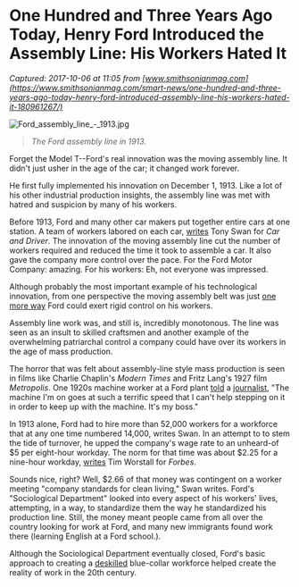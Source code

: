 # One Hundred and Three Years Ago Today, Henry Ford Introduced the Assembly Line: His Workers Hated It

_Captured: 2017-10-06 at 11:05 from [www.smithsonianmag.com](https://www.smithsonianmag.com/smart-news/one-hundred-and-three-years-ago-today-henry-ford-introduced-assembly-line-his-workers-hated-it-180961267/)_

![Ford_assembly_line_-_1913.jpg](https://thumbs-prod.si-cdn.com/F-uw4hws7thFSev395Ln3ED8vuA=/800x600/filters:no_upscale\(\)/https:/public-media.smithsonianmag.com/filer/1c/11/1c113495-5153-4040-b7ea-5a37acf4d525/ford_assembly_line_-_1913.jpg)

> _The Ford assembly line in 1913._

Forget the Model T--Ford's real innovation was the moving assembly line. It didn't just usher in the age of the car; it changed work forever.

He first fully implemented his innovation on December 1, 1913. Like a lot of his other industrial production insights, the assembly line was met with hatred and suspicion by many of his workers.

Before 1913, Ford and many other car makers put together entire cars at one station. A team of workers labored on each car, [writes](http://www.caranddriver.com/features/fords-assembly-line-turns-100-how-it-really-put-the-world-on-wheels-feature) Tony Swan for _Car and Driver_. The innovation of the moving assembly line cut the number of workers required and reduced the time it took to assemble a car. It also gave the company more control over the pace. For the Ford Motor Company: amazing. For his workers: Eh, not everyone was impressed.

Although probably the most important example of his technological innovation, from one perspective the moving assembly belt was just [one more way](http://jalopnik.com/when-henry-fords-benevolent-secret-police-ruled-his-wo-1549625731) Ford could exert rigid control on his workers.

Assembly line work was, and still is, incredibly monotonous. The line was seen as an insult to skilled craftsmen and another example of the overwhelming patriarchal control a company could have over its workers in the age of mass production.

The horror that was felt about assembly-line style mass production is seen in films like Charlie Chaplin's _Modern Times_ and Fritz Lang's 1927 film _Metropolis_. One 1920s machine worker at a Ford plant [told](https://books.google.ca/books?id=FgrbCwAAQBAJ&pg=PA16&lpg=PA16&dq=The+machine+that+I+am+on+goes+at+such+a+terrific+speed+that+I+can%E2%80%99t+help+stepping+on+it+in+order+to+keep+up+with+it.+The+machine+is+my+boss&source=bl&ots=t1MeaGmt0n&sig=3gkfbE3-WH3XgKm-IQ8RTXzVYmg&hl=en&sa=X&ved=0ahUKEwiZlM2iydPQAhUm74MKHX4JAaEQ6AEIKTAC#v=onepage&q=The%20machine%20that%20I%20am%20on%20goes%20at%20such%20a%20terrific%20speed%20that%20I%20can%E2%80%99t%20help%20stepping%20on%20it%20in%20order%20to%20keep%20up%20with%20it.%20The%20machine%20is%20my%20boss&f=false) a [journalist](https://www.historians.org/publications-and-directories/perspectives-on-history/may-2005/in-memoriam-robert-lunan-cruden), "The machine I'm on goes at such a terrific speed that I can't help stepping on it in order to keep up with the machine. It's my boss."

In 1913 alone, Ford had to hire more than 52,000 workers for a workforce that at any one time numbered 14,000, writes Swan. In an attempt to to stem the tide of turnover, he upped the company's wage rate to an unheard-of $5 per eight-hour workday. The norm for that time was about $2.25 for a nine-hour workday, [writes](http://www.forbes.com/sites/timworstall/2012/03/04/the-story-of-henry-fords-5-a-day-wages-its-not-what-you-think/#7e7185411c96) Tim Worstall for _Forbes_.

Sounds nice, right? Well, $2.66 of that money was contingent on a worker meeting "company standards for clean living," Swan writes. Ford's "Sociological Department" looked into every aspect of his workers' lives, attempting, in a way, to standardize them the way he standardized his production line. Still, the money meant people came from all over the country looking for work at Ford, and many new immigrants found work there (learning English at a Ford school.).

Although the Sociological Department eventually closed, Ford's basic approach to creating a [deskilled](http://www.thenewatlantis.com/publications/shop-class-as-soulcraft) blue-collar workforce helped create the reality of work in the 20th century.
